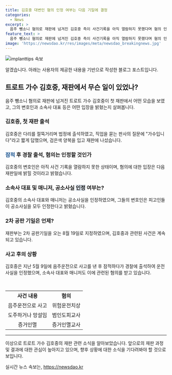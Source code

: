 ```yaml
---
title: 김호중 대변인 혐의 인정 여부는 다음 기일에 결정
categories:
  - News
excerpt: >
  음주 뺑소니 혐의로 재판에 넘겨진 김호중 측이 사건기록을 아직 열람하지 못했다며 혐의 인정 여부는 다음 기일에 밝히겠다고 밝혔다. 혐의를 인정한 소속사 대표 등과 함께 재판이 진행될 예정이며, 김호중은 직업을 묻는 판사 질문에 가수입니다라고 짧게 답하고 고개를 숙였다. 8월 19일로 예정된 2차 공판에서 혐의 인정 여부를 밝힐 예정이다.
feature_text: >
  음주 뺑소니 혐의로 재판에 넘겨진 김호중 측이 사건기록을 아직 열람하지 못했다며 혐의 인정 여부는 다음 기일에 밝히겠다고 밝혔다. 혐의를 인정한 소속사 대표 등과 함께 재판이 진행될 예정이며, 김호중은 직업을 묻는 판사 질문에 가수입니다라고 짧게 답하고 고개를 숙였다. 8월 19일로 예정된 2차 공판에서 혐의 인정 여부를 밝힐 예정이다.
image: 'https://newsdao.kr/res/images/meta/newsdao_breakingnews.jpg'
---
```


<p><img src="https://newsdao.kr/res/images/meta/newsdao_breakingnews.jpg" alt="implanttips 속보" /></p>

<p>알겠습니다. 아래는 사용자의 제공한 내용을 기반으로 작성한 블로그 포스트입니다.</p>

<h2 data-ke-size="size26">트로트 가수 김호중, 재판에서 무슨 일이 있었나?</h2>

<p data-ke-size="size16">음주 뺑소니 혐의로 재판에 넘겨진 트로트 가수 김호중이 첫 재판에서 어떤 모습을 보였고, 그의 변호인과 소속사 대표 등은 어떤 입장을 밝혔는지 살펴봅니다.</p>

<h3>김호중, 첫 재판 출석</h3>

<p data-ke-size="size16">김호중은 다리를 절뚝거리며 법정에 출석하였고, 직업을 묻는 판사의 질문에 "가수입니다"라고 짧게 답했으며, 검은색 양복을 입고 재판에 나섰습니다.</p>

<h3><b><span style="color: #1a5490;">잠적</span></b> 후 경찰 출석, 혐의는 인정할 것인가</h3>

<p data-ke-size="size16">김호중의 변호인은 아직 사건 기록을 열람하지 못한 상태이며, 혐의에 대한 입장은 다음 재판일에 밝힐 것이라고 밝혔습니다.</p>

<h3>소속사 대표 및 매니저, 공소사실 <b><span style="background-color: #21538527;">인정</span></b> 여부는?</h3>

<p data-ke-size="size16">김호중의 소속사 대표와 매니저는 공소사실을 인정하였으며, 그들의 변호인은 피고인들이 공소사실을 모두 인정한다고 밝혔습니다.</p>

<h3>2차 공판 기일은 언제?</h3>

<p data-ke-size="size16">재판부는 2차 공판기일을 오는 8월 19일로 지정하였으며, 김호중과 관련된 사건은 계속되고 있습니다.</p>

<h3>사고 후의 상황</h3>

<p data-ke-size="size16">김호중은 지난 5월 9일에 음주운전으로 사고를 낸 후 잠적하다가 경찰에 출석하여 운전 사실을 인정했으며, 소속사 대표와 매니저도 이에 관련된 혐의를 받고 있습니다.</p>

<p data-ke-size="size16">&nbsp;</p>

<table>
  <tbody>
    <tr>
      <td style="text-align: center; height: 17px;"><b>사건 내용</b></td>
      <td style="text-align: center; height: 17px;"><b>혐의</b></td>
    </tr>
    <tr>
      <td style="text-align: center; height: 17px;">음주운전으로 사고</td>
      <td style="text-align: center; height: 17px;">위험운전치상</td>
    </tr>
    <tr>
      <td style="text-align: center; height: 17px;">도주하거나 망설임</td>
      <td style="text-align: center; height: 17px;">범인도피교사</td>
    </tr>
    <tr>
      <td style="text-align: center; height: 17px;">증거인멸</td>
      <td style="text-align: center; height: 17px;">증거인멸교사</td>
    </tr>
  </tbody>
</table>

<hr>

<p data-ke-size="size16"></p>

<p>이상으로 트로트 가수 김호중의 재판 관련 소식을 알아보았습니다. 앞으로의 재판 과정 및 결과에 대한 관심이 높아지고 있으며, 향후 상황에 대한 소식을 기다려봐야 할 것으로 보입니다.</p>
실시간 뉴스 속보는, <a href="https://newsdao.kr" rel="dofollow">https://newsdao.kr</a>


